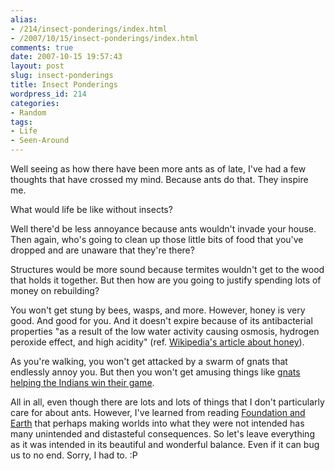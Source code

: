 ```yaml
---
alias:
- /214/insect-ponderings/index.html
- /2007/10/15/insect-ponderings/index.html
comments: true
date: 2007-10-15 19:57:43
layout: post
slug: insect-ponderings
title: Insect Ponderings
wordpress_id: 214
categories:
- Random
tags:
- Life
- Seen-Around
---
```


Well seeing as how there have been more ants as of late, I've had a few thoughts that have crossed my mind.  Because ants do that.  They inspire me.

What would life be like without insects?

Well there'd be less annoyance because ants wouldn't invade your house.  Then again, who's going to clean up those little bits of food that you've dropped and are unaware that they're there?

Structures would be more sound because termites wouldn't get to the wood that holds it together.  But then how are you going to justify spending lots of money on rebuilding?

You won't get stung by bees, wasps, and more.  However, honey is very good.  And good for you.  And it doesn't expire because of its antibacterial properties "as a result of the low water activity causing osmosis, hydrogen peroxide effect, and high acidity" (ref. [Wikipedia's article about honey](http://en.wikipedia.org/wiki/Honey)).

As you're walking, you won't get attacked by a swarm of gnats that endlessly annoy you.  But then you won't get amusing things like [gnats helping the Indians win their game](http://sports.yahoo.com/mlb/news?slug=dw-aldsbugs100507&prov=yhoo&type=lgns).

All in all, even though there are lots and lots of things that I don't particularly care for about ants.  However, I've learned from reading [Foundation and Earth](http://www.amazon.com/gp/product/0553587579?ie=UTF8&tag=gtww-20&linkCode=as2&camp=1789&creative=9325&creativeASIN=0553587579) that perhaps making worlds into what they were not intended has many unintended and distasteful consequences.  So let's leave everything as it was intended in its beautiful and wonderful balance.  Even if it can bug us to no end.  Sorry, I had to.  :P
